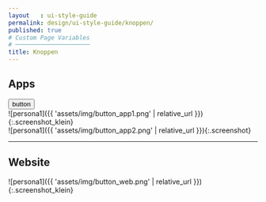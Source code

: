 ```yaml
---
layout   : ui-style-guide
permalink: design/ui-style-guide/knoppen/
published: true
# Custom Page Variables
# ─────────────────────
title: Knoppen
---
```

## Apps
<button type="button" class="button_afgerond button">button</button><br>
![persona1]({{ 'assets/img/button_app1.png' | relative_url }}){:.screenshot_klein}<br>
![persona1]({{ 'assets/img/button_app2.png' | relative_url }}){:.screenshot}
<hr>

## Website
![persona1]({{ 'assets/img/button_web.png' | relative_url }}){:.screenshot_klein}
